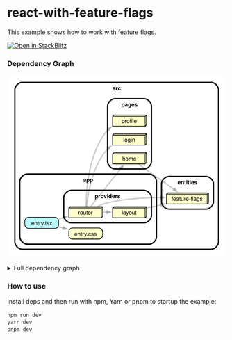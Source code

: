 # react-with-feature-flags

This example shows how to work with feature flags.

[![Open in StackBlitz](https://developer.stackblitz.com/img/open_in_stackblitz.svg)](https://stackblitz.com/github/noveogroup-amorgunov/fsd-lessons?file=packages%2Freact-with-feature-flags%2FREADME.md&startScript=dev:react-with-feature-flags)

### Dependency Graph

![Dependency Graph](./dependency-graph.svg)

<details>
<summary>Full dependency graph</summary>

![Dependency Graph](./dependency-graph.full.svg)
</details>

### How to use

Install deps and then run with npm, Yarn or pnpm to startup the example:

```bash
npm run dev
yarn dev
pnpm dev
```
